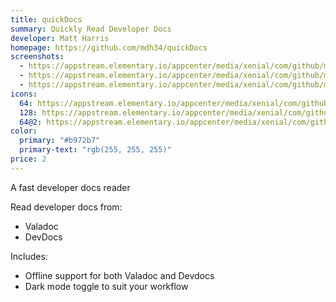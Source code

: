 ```yaml
---
title: quickDocs
summary: Quickly Read Developer Docs
developer: Matt Harris
homepage: https://github.com/mdh34/quickDocs
screenshots:
  - https://appstream.elementary.io/appcenter/media/xenial/com/github/mdh34.quickdocs.desktop/8106888B92FC9F23823A7B999BB891CB/screenshots/image-1_orig.png
  - https://appstream.elementary.io/appcenter/media/xenial/com/github/mdh34.quickdocs.desktop/8106888B92FC9F23823A7B999BB891CB/screenshots/image-2_orig.png
  - https://appstream.elementary.io/appcenter/media/xenial/com/github/mdh34.quickdocs.desktop/8106888B92FC9F23823A7B999BB891CB/screenshots/image-3_orig.png
icons:
  64: https://appstream.elementary.io/appcenter/media/xenial/com/github/mdh34.quickdocs.desktop/8106888B92FC9F23823A7B999BB891CB/icons/64x64/com.github.mdh34.quickdocs_com.github.mdh34.quickdocs.png
  128: https://appstream.elementary.io/appcenter/media/xenial/com/github/mdh34.quickdocs.desktop/8106888B92FC9F23823A7B999BB891CB/icons/128x128/com.github.mdh34.quickdocs_com.github.mdh34.quickdocs.png
  64@2: https://appstream.elementary.io/appcenter/media/xenial/com/github/mdh34.quickdocs.desktop/8106888B92FC9F23823A7B999BB891CB/icons/64x64@2/com.github.mdh34.quickdocs_com.github.mdh34.quickdocs.png
color:
  primary: "#b972b7"
  primary-text: "rgb(255, 255, 255)"
price: 2
---
```


<p>A fast developer docs reader</p>
<p>Read developer docs from:</p>
<ul>
  <li>Valadoc</li>
  <li>DevDocs</li>
</ul>
<p>Includes:</p>
<ul>
  <li>Offline support for both Valadoc and Devdocs</li>
  <li>Dark mode toggle to suit your workflow</li>
</ul>